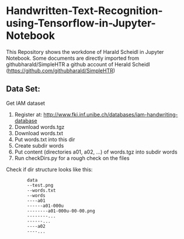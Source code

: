 # Handwritten-Text-Recognition-using-Tensorflow-in-Jupyter-Notebook
This Repository shows the workdone of Harald Scheidl in Jupyter Notebook. 
Some documents are directly imported from githubharald/SimpleHTR a github account of Herald Scheidl
(https://github.com/githubharald/SimpleHTR)
## Data Set:
Get IAM dataset
1. Register at: http://www.fki.inf.unibe.ch/databases/iam-handwriting-database
2. Download words.tgz 
3. Download words.txt
4. Put words.txt into this dir
5. Create subdir words
6. Put content (directories a01, a02, ...) of words.tgz into subdir words
7. Run checkDirs.py for a rough check on the files

Check if dir structure looks like this:

            data
            --test.png
            --words.txt
            --words
            ----a01
            ------a01-000u
            --------a01-000u-00-00.png
            --------...
            ------...
            ----a02
            ----...
